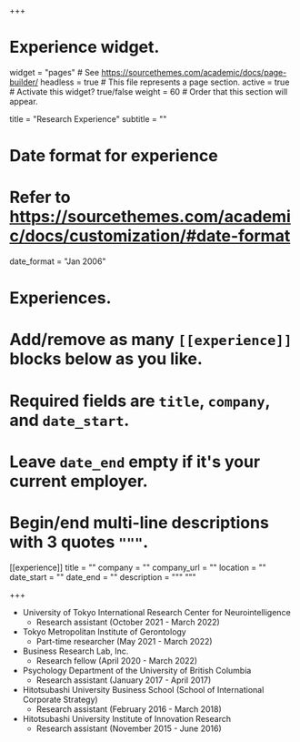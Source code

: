 +++
# Experience widget.
widget = "pages"  # See https://sourcethemes.com/academic/docs/page-builder/
headless = true  # This file represents a page section.
active = true  # Activate this widget? true/false
weight = 60  # Order that this section will appear.

title = "Research Experience"
subtitle = ""

# Date format for experience
#   Refer to https://sourcethemes.com/academic/docs/customization/#date-format
date_format = "Jan 2006"

# Experiences.
#   Add/remove as many `[[experience]]` blocks below as you like.
#   Required fields are `title`, `company`, and `date_start`.
#   Leave `date_end` empty if it's your current employer.
#   Begin/end multi-line descriptions with 3 quotes `"""`.
[[experience]]
  title = ""
  company = ""
  company_url = ""
  location = ""
  date_start = ""
  date_end = ""
  description = """
  """

+++
- University of Tokyo International Research Center for Neurointelligence
  - Research assistant (October 2021 - March 2022)
- Tokyo Metropolitan Institute of Gerontology
  - Part-time researcher (May 2021 - March 2022)
- Business Research Lab, Inc.
  - Research fellow (April 2020 - March 2022)
- Psychology Department of the University of British Columbia 
  - Research assistant (January 2017 - April 2017)
- Hitotsubashi University Business School (School of International Corporate Strategy)
  - Research assistant (February 2016 - March 2018)
- Hitotsubashi University Institute of Innovation Research 
  - Research assistant (November 2015 - June 2016)
